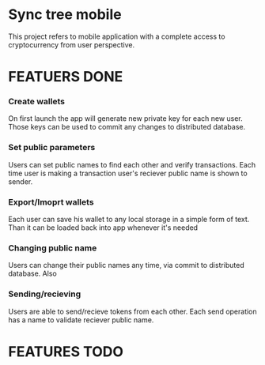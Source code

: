 # Sync tree mobile

This project refers to mobile application with a 
complete access to cryptocurrency from user perspective.


# FEATUERS DONE
### Create wallets
On first launch the app will generate new private key 
for each new user. Those keys can be used to commit
any changes to distributed database.
### Set public parameters
Users can set public names to find each other and verify
transactions. Each time user is making a transaction
user's reciever public name is shown to sender.
### Export/Imoprt wallets
Each user can save his wallet to any local storage in a
simple form of text. Than it can be loaded back into 
app whenever it's needed
### Changing public name
Users can change their public names any time, via commit
to distributed database. Also 
### Sending/recieving
Users are able to send/recieve tokens from each other.
Each send operation has a name to validate reciever 
public name.



# FEATURES TODO
